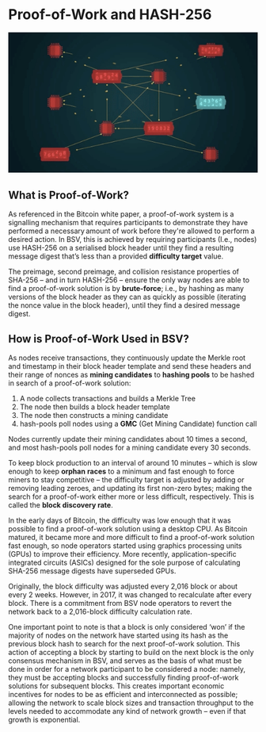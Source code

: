 # Proof-of-Work and HASH-256

![](../.gitbook/assets/BSVA-HashFunctions_Ch3L4_DA1.gif)

## What is Proof-of-Work?

As referenced in the Bitcoin white paper, a proof-of-work system is a signalling mechanism that requires participants to demonstrate they have performed a necessary amount of work before they're allowed to perform a desired action. In BSV, this is achieved by requiring participants (I.e., nodes) use HASH-256 on a serialised block header until they find a resulting message digest that’s less than a provided **difficulty target** value.

The preimage, second preimage, and collision resistance properties of SHA-256 – and in turn HASH-256 – ensure the only way nodes are able to find a proof-of-work solution is by **brute-force**; i.e., by hashing as many versions of the block header as they can as quickly as possible (iterating the nonce value in the block header), until they find a desired message digest.

## How is Proof-of-Work Used in BSV?

As nodes receive transactions, they continuously update the Merkle root and timestamp in their block header template and send these headers and their range of nonces as **mining candidates** to **hashing pools** to be hashed in search of a proof-of-work solution:

1. A node collects transactions and builds a Merkle Tree
2. The node then builds a block header template
3. The node then constructs a mining candidate
4. hash-pools poll nodes using a **GMC** (Get Mining Candidate) function call

Nodes currently update their mining candidates about 10 times a second, and most hash-pools poll nodes for a mining candidate every 30 seconds.

To keep block production to an interval of around 10 minutes – which is slow enough to keep **orphan** **races** to a minimum and fast enough to force miners to stay competitive – the difficulty target is adjusted by adding or removing leading zeroes, and updating its first non-zero bytes; making the search for a proof-of-work either more or less difficult, respectively. This is called the **block discovery rate**.

In the early days of Bitcoin, the difficulty was low enough that it was possible to find a proof-of-work solution using a desktop CPU. As Bitcoin matured, it became more and more difficult to find a proof-of-work solution fast enough, so node operators started using graphics processing units (GPUs) to improve their efficiency. More recently, application-specific integrated circuits (ASICs) designed for the sole purpose of calculating SHA-256 message digests have superseded GPUs.

Originally, the block difficulty was adjusted every 2,016 block or about every 2 weeks. However, in 2017, it was changed to recalculate after every block. There is a commitment from BSV node operators to revert the network back to a 2,016-block difficulty calculation rate.

One important point to note is that a block is only considered ‘won’ if the majority of nodes on the network have started using its hash as the previous block hash to search for the next proof-of-work solution. This action of accepting a block by starting to build on the next block is the only consensus mechanism in BSV, and serves as the basis of what must be done in order for a network participant to be considered a node: namely, they must be accepting blocks and successfully finding proof-of-work solutions for subsequent blocks. This creates important economic incentives for nodes to be as efficient and interconnected as possible; allowing the network to scale block sizes and transaction throughput to the levels needed to accommodate any kind of network growth – even if that growth is exponential.
